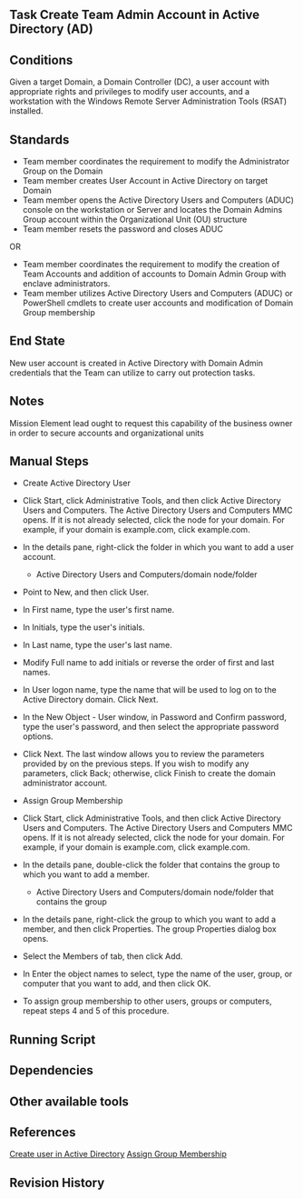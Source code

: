 ## Task Create Team Admin Account in Active Directory (AD)  


## Conditions  
Given a target Domain, a Domain Controller (DC), a user account with appropriate rights and privileges to modify user accounts, and a workstation with the Windows Remote Server Administration Tools (RSAT) installed.  


## Standards  
* Team member coordinates the requirement to modify the Administrator Group on the Domain  
* Team member creates User Account in Active Directory on target Domain  
* Team member opens the Active Directory Users and Computers (ADUC) console on the workstation or Server and locates the Domain Admins Group account within the Organizational Unit (OU) structure  
* Team member resets the password and closes ADUC  

OR  

* Team member coordinates the requirement to modify the creation of Team Accounts and addition of accounts to Domain Admin Group with enclave administrators.  
* Team member utilizes Active Directory Users and Computers (ADUC) or PowerShell cmdlets to create user accounts and modification of Domain Group membership  


## End State  
New user account is created in Active Directory with Domain Admin credentials that the Team can utilize to carry out protection tasks.  


## Notes  
Mission Element lead ought to request this capability of the business owner in order to secure accounts and organizational units  


## Manual Steps  
* Create Active Directory User  
* Click Start, click Administrative Tools, and then click Active Directory Users and Computers. The Active Directory Users and Computers MMC opens. If it is not already selected, click the node for your domain. For example, if your domain is example.com, click example.com.  
* In the details pane, right-click the folder in which you want to add a user account.  
  * Active Directory Users and Computers/domain node/folder  
* Point to New, and then click User.  
* In First name, type the user's first name.  
* In Initials, type the user's initials.  
* In Last name, type the user's last name.  
* Modify Full name to add initials or reverse the order of first and last names.  
* In User logon name, type the name that will be used to log on to the Active Directory domain. Click Next.  
* In the New Object - User window, in Password and Confirm password, type the user's password, and then select the appropriate password options.  
* Click Next. The last window allows you to review the parameters provided by on the previous steps. If you wish to modify any parameters, click Back; otherwise, click Finish to create the domain administrator account.  

* Assign Group Membership  
* Click Start, click Administrative Tools, and then click Active Directory Users and Computers. The Active Directory Users and Computers MMC opens. If it is not already selected, click the node for your domain. For example, if your domain is example.com, click example.com.  
* In the details pane, double-click the folder that contains the group to which you want to add a member.  
  * Active Directory Users and Computers/domain node/folder that contains the group  
* In the details pane, right-click the group to which you want to add a member, and then click Properties. The group Properties dialog box opens.  
* Select the Members of tab, then click Add.  
* In Enter the object names to select, type the name of the user, group, or computer that you want to add, and then click OK.  
* To assign group membership to other users, groups or computers, repeat steps 4 and 5 of this procedure.  


## Running Script  


## Dependencies  


## Other available tools  


## References  
[Create user in Active Directory](https://technet.microsoft.com/en-us/library/dd894463(v=ws.10).aspx)  
[Assign Group Membership](https://technet.microsoft.com/en-us/library/dd894436(v=ws.10).aspx)  


## Revision History  
